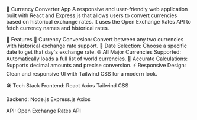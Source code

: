 💱 Currency Converter App
A responsive and user-friendly web application built with React and Express.js that allows users to convert currencies based on historical exchange rates. It uses the Open Exchange Rates API to fetch currency names and historical rates.

🚀 Features
🔁 Currency Conversion: Convert between any two currencies with historical exchange rate support.
📅 Date Selection: Choose a specific date to get that day's exchange rate.
🌐 All Major Currencies Supported: Automatically loads a full list of world currencies.
🎯 Accurate Calculations: Supports decimal amounts and precise conversion.
⚡ Responsive Design: Clean and responsive UI with Tailwind CSS for a modern look.

🛠️ Tech Stack
Frontend:
  React
  Axios
  Tailwind CSS

Backend:
  Node.js
  Express.js
  Axios

API:
  Open Exchange Rates API
